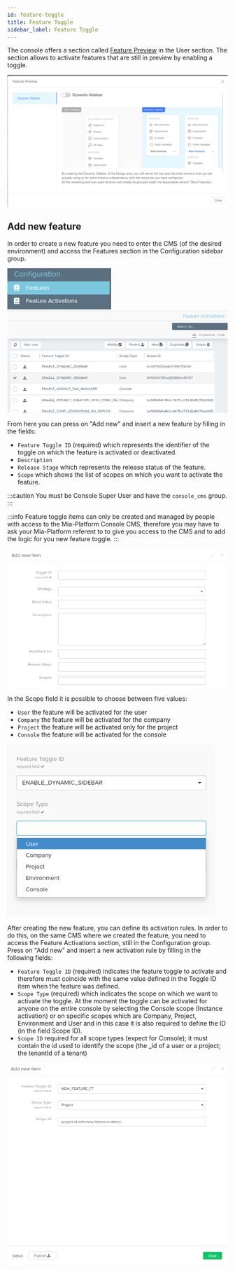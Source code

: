 ```yaml
---
id: feature-toggle
title: Feature Toggle
sidebar_label: Feature Toggle
---
```


The console offers a section called [Feature Preview](/development_suite/user-settings/feature-preview.md) in the User section. The section allows to activate features that are still in preview by enabling a toggle.

![feature preview](./img/feature-preview.png)

## Add new feature

In order to create a new feature you need to enter the CMS (of the desired environment) and access the Features section in the Configuration sidebar group.

![cms sidebar](./img/cms-sidebar.png)
![feature list](./img/features-list.png)

From here you can press on "Add new" and insert a new feature by filling in the fields:
- `Feature Toggle ID` (required) which represents the identifier of the toggle on which the feature is activated or deactivated.
- `Description`
- `Release Stage` which represents the release status of the feature.
- `Scope` which shows the list of scopes on which you want to activate the feature.

:::caution
You must be Console Super User and have the `console_cms` group.
:::

:::info
Feature toggle items can only be created and managed by people with access to the Mia-Platform Console CMS, therefore you may have to ask your Mia-Platform referent to to give you access to the CMS and to add the logic for you new feature toggle.
:::

![add new feature](./img/add-new-feature.png)

In the Scope field it is possible to choose between five values:
- `User` the feature will be activated for the user
- `Company` the feature will be activated for the company
- `Project` the feature will be activated only for the project
- `Console` the feature will be activated for the console

![scope list](./img/feature-scope-list.png)

After creating the new feature, you can define its activation rules. In order to do this, on the same CMS where we created the feature, you need to access the Feature Activations section, still in the Configuration group. Press on "Add new" and insert a new activation rule by filling in the following fields:
- `Feature Toggle ID` (required) indicates the feature toggle to activate and therefore must coincide with the same value defined in the Toggle ID item when the feature was defined.
- `Scope Type` (required) which indicates the scope on which we want to activate the toggle. At the moment the toggle can be activated for anyone on the entire console by selecting the Console scope (Instance activation) or on specific scopes which are Company, Project, Environment and User and in this case it is also required to define the ID (in the field Scope ID).
- `Scope ID` required for all scope types (expect for Console); it must contain the id used to identify the scope (the _id of a user or a project; the tenantId of a tenant)

![activate feature](./img/activate-feature.png)